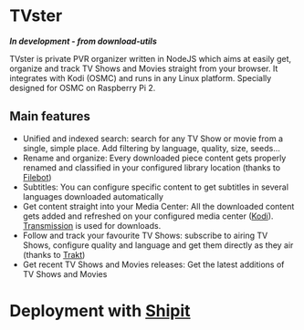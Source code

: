 # TVster

***In development - from download-utils***

TVster is private PVR organizer written in NodeJS which aims at easily get, organize and track TV Shows and Movies straight from your browser. It integrates with Kodi (OSMC) and runs in any Linux platform. Specially designed for OSMC on Raspberry Pi 2.

## Main features

- Unified and indexed search: search for any TV Show or movie from a single, simple place. Add filtering by language, quality, size, seeds...
- Rename and organize: Every downloaded piece content gets properly renamed and classified in your configured library location (thanks to [Filebot](http://www.filebot.net))
- Subtitles: You can configure specific content to get subtitles in several languages downloaded automatically
- Get content straight into your Media Center: All the downloaded content gets added and refreshed on your configured media center ([Kodi](http://kodi.tv)). [Transmission](www.transmissionbt.com/) is used for downloads.
- Follow and track your favourite TV Shows: subscribe to airing TV Shows, configure quality and language and get them directly as they air (thanks to [Trakt](http://trakt.tv))
- Get recent TV Shows and Movies releases: Get the latest additions of TV Shows and Movies


# Deployment with [Shipit](https://github.com/shipitjs/shipit)
